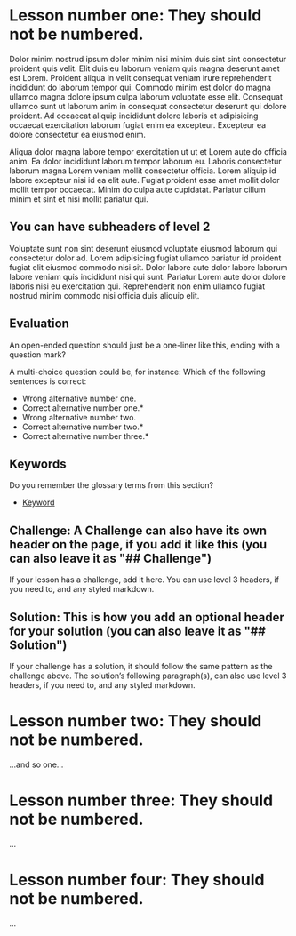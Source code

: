 # Lesson number one: They should not be numbered.

Dolor minim nostrud ipsum dolor minim nisi minim duis sint sint consectetur proident quis velit. Elit duis eu laborum veniam quis magna deserunt amet est Lorem. Proident aliqua in velit consequat veniam irure reprehenderit incididunt do laborum tempor qui. Commodo minim est dolor do magna ullamco magna dolore ipsum culpa laborum voluptate esse elit. Consequat ullamco sunt ut laborum anim in consequat consectetur deserunt qui dolore proident. Ad occaecat aliquip incididunt dolore laboris et adipisicing occaecat exercitation laborum fugiat enim ea excepteur. Excepteur ea dolore consectetur ea eiusmod enim.

Aliqua dolor magna labore tempor exercitation ut ut et Lorem aute do officia anim. Ea dolor incididunt laborum tempor laborum eu. Laboris consectetur laborum magna Lorem veniam mollit consectetur officia. Lorem aliquip id labore excepteur nisi id ea elit aute. Fugiat proident esse amet mollit dolor mollit tempor occaecat. Minim do culpa aute cupidatat. Pariatur cillum minim et sint et nisi mollit pariatur qui.

## You can have subheaders of level 2

Voluptate sunt non sint deserunt eiusmod voluptate eiusmod laborum qui consectetur dolor ad. Lorem adipisicing fugiat ullamco pariatur id proident fugiat elit eiusmod commodo nisi sit. Dolor labore aute dolor labore laborum labore veniam quis incididunt nisi qui sunt. Pariatur Lorem aute dolor dolore laboris nisi eu exercitation qui. Reprehenderit non enim ullamco fugiat nostrud minim commodo nisi officia duis aliquip elit.

## Evaluation

An open-ended question should just be a one-liner like this, ending with a question mark?

A multi-choice question could be, for instance: Which of the following sentences is correct:

- Wrong alternative number one.
- Correct alternative number one.*
- Wrong alternative number two.
- Correct alternative number two.*
- Correct alternative number three.*

## Keywords

Do you remember the glossary terms from this section?

- [Keyword](https://github.com/DHRI-Curriculum/glossary/blob/v2.0/terms/insert-keyword-here.md)

## Challenge: A Challenge can also have its own header on the page, if you add it like this (you can also leave it as "## Challenge")

If your lesson has a challenge, add it here. You can use level 3 headers, if you need to, and any styled markdown.

## Solution: This is how you add an optional header for your solution (you can also leave it as "## Solution")

If your challenge has a solution, it should follow the same pattern as the challenge above. The solution’s following paragraph(s), can also use level 3 headers, if you need to, and any styled markdown.

# Lesson number two: They should not be numbered.

...and so one...

# Lesson number three: They should not be numbered.

...

# Lesson number four: They should not be numbered.

...